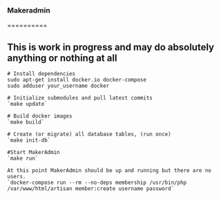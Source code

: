### Makeradmin
==========

This is work in progress and may do absolutely anything or nothing at all
-------------------------------------------------------------------------

~~~
# Install dependencies
sudo apt-get install docker.io docker-compose
sudo adduser your_username docker

# Initialize submodules and pull latest commits
`make update`

# Build docker images
`make build`

# Create (or migrate) all database tables, (run once)
`make init-db`

#Start MakerAdmin
`make run`

At this point MakerAdmin should be up and running but there are no users.
`docker-compose run --rm --no-deps membership /usr/bin/php /var/www/html/artisan member:create username password`

~~~
